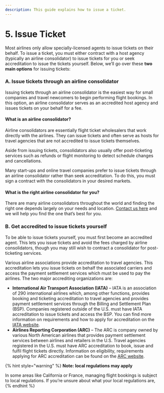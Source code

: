 ```yaml
---
description: This guide explains how to issue a ticket.
---
```


# 5. Issue Ticket

Most airlines only allow specially-licensed agents to issue tickets on their behalf. To issue a ticket, you must either contract with a host agency \(typically an airline consolidator\) to issue tickets for you or seek accreditation to issue the tickets yourself. Below, we’ll go over these **two main options** for issuing tickets:

### A. Issue tickets through an airline consolidator

Issuing tickets through an airline consolidator is the easiest way for small companies and travel newcomers to begin performing flight bookings. In this option, an airline consolidator serves as an accredited host agency and issues tickets on your behalf for a fee. 

#### **What is an airline consolidator?**

Airline consolidators are essentially flight ticket wholesalers that work directly with the airlines. They can issue tickets and often serve as hosts for travel agencies that are not accredited to issue tickets themselves.

Aside from issuing tickets, consolidators also usually offer post-ticketing services such as refunds or flight monitoring to detect schedule changes and cancellations.

Many start-ups and online travel companies prefer to issue tickets through an airline consolidator rather than seek accreditation. To do this, you must sign a contract with the consolidators in your desired markets. 

#### **What is the right airline consolidator for you?**

There are many airline consolidators throughout the world and finding the right one depends largely on your needs and location. [Contact us here](https://developers.amadeus.com/support/contact-us-self-service) and we will help you find the one that’s best for you.

### B. Get accredited to issue tickets yourself

To be able to issue tickets yourself, you must first become an accredited agent. This lets you issue tickets and avoid the fees charged by airline consolidators, though you may still wish to contract a consolidator for post-ticketing services.

Various airline associations provide accreditation to travel agencies. This accreditation lets you issue tickets on behalf the associated carriers and access the payment settlement services which must be used to pay the airlines. The two major accrediting organizations are:

* **International Air Transport Association \(IATA\)** – IATA is an association of 290 international airlines which, among other functions, provides booking and ticketing accreditation to travel agencies and provides payment settlement services through the Billing and Settlement Plan \(BSP\). Companies registered outside of the U.S. must have IATA accreditation to issue tickets and access the BSP. You can find more information on requirements and how to apply for accreditation on the [IATA website](https://www.iata.org/services/accreditation/accreditation-travel/Pages/application.aspx). 
* **Airlines Reporting Corporation \(ARC\)** – The ARC is company owned by various North American airlines that provides payment settlement services between airlines and retailers in the U.S. Travel agencies registered in the U.S. must have ARC accreditation to book, issue and fulfil flight tickets directly. Information on eligibility, requirements applying for ARC accreditation can be found on the [ARC website](https://www2.arccorp.com/products-participation/travel-agencies/become-an-arc-accredited-agent/).

{% hint style="warning" %}
**Note: local regulations may apply**

In some areas like California or France, managing flight bookings is subject to local regulations. If you’re unsure about what your local regulations are,
{% endhint %}

